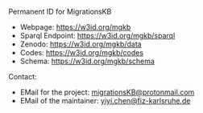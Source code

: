 Permanent ID for MigrationsKB
* Webpage: https://w3id.org/mgkb
* Sparql Endpoint: https://w3id.org/mgkb/sparql
* Zenodo: https://w3id.org/mgkb/data
* Codes: https://w3id.org/mgkb/codes
* Schema: https://w3id.org/mgkb/schema

Contact: 
- EMail for the project: migrationsKB@protonmail.com
- EMail of the maintainer: yiyi.chen@fiz-karlsruhe.de
